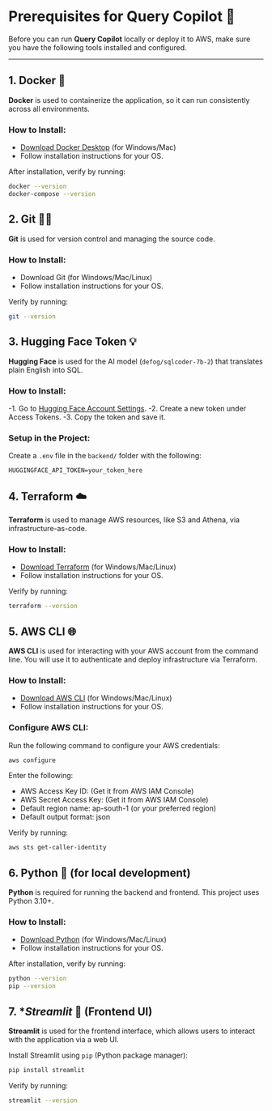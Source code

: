 # Prerequisites for Query Copilot 🧠

Before you can run **Query Copilot** locally or deploy it to AWS, make sure you have the following tools installed and configured.

---

## 1. **Docker** 🐳

**Docker** is used to containerize the application, so it can run consistently across all environments.

### How to Install:

- [Download Docker Desktop](https://www.docker.com/products/docker-desktop) (for Windows/Mac)
- Follow installation instructions for your OS.

After installation, verify by running:
```bash
docker --version
docker-compose --version
```

## 2. **Git** 🦸‍♂️

**Git** is used for version control and managing the source code.

### How to Install:
- Download Git (for Windows/Mac/Linux)
- Follow installation instructions for your OS.

Verify by running:
```bash
git --version
```

## 3. **Hugging Face Token** 💡
**Hugging Face** is used for the AI model (`defog/sqlcoder-7b-2`) that translates plain English into SQL.

### How to Install:
-1. Go to [Hugging Face Account Settings](https://huggingface.co/settings/tokens).
-2. Create a new token under Access Tokens.
-3. Copy the token and save it.

### Setup in the Project:
Create a `.env` file in the `backend/` folder with the following:

```env
HUGGINGFACE_API_TOKEN=your_token_here
```

## 4. **Terraform** ☁️
**Terraform** is used to manage AWS resources, like S3 and Athena, via infrastructure-as-code.

### How to Install:
- [Download Terraform](https://developer.hashicorp.com/terraform/install) (for Windows/Mac/Linux)
- Follow installation instructions for your OS.

Verify by running:
```bash
terraform --version
```

## 5. **AWS CLI** 🌐
**AWS CLI** is used for interacting with your AWS account from the command line. You will use it to authenticate and deploy infrastructure via Terraform.

### How to Install:
- [Download AWS CLI](https://docs.aws.amazon.com/cli/latest/userguide/getting-started-install.html) (for Windows/Mac/Linux)
- Follow installation instructions for your OS.

### Configure AWS CLI:
Run the following command to configure your AWS credentials:

```bash
aws configure
```
Enter the following:

- AWS Access Key ID: (Get it from AWS IAM Console)
- AWS Secret Access Key: (Get it from AWS IAM Console)
- Default region name: ap-south-1 (or your preferred region)
- Default output format: json

Verify by running:
```bash
aws sts get-caller-identity
```

## 6. **Python** 🐍 (for local development)
**Python** is required for running the backend and frontend. This project uses Python 3.10+.

### How to Install:
- [Download Python](https://www.python.org/downloads/) (for Windows/Mac/Linux)
- Follow installation instructions for your OS.

After installation, verify by running:
```bash
python --version
pip --version
```

## 7. **Streamlit* 🎨 (Frontend UI)
**Streamlit** is used for the frontend interface, which allows users to interact with the application via a web UI.

Install Streamlit using `pip` (Python package manager):
```bash
pip install streamlit
```
Verify by running:
```bash
streamlit --version
```
